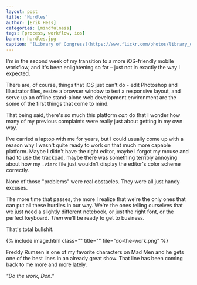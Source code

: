 ```yaml
---
layout: post
title: 'Hurdles'
author: [Erik Hess]
categories: [mindfulness]
tags: [process, workflow, ios]
banner: hurdles.jpg
caption: '[Library of Congress](https://www.flickr.com/photos/library_of_congress/2163153783/)'
---
```


I'm in the second week of my transition to a more iOS-friendly mobile workflow, and it's been enlightening so far &ndash; just not in exactly the way I expected.

There are, of course, things that iOS just can't do - edit Photoshop and Illustrator files, resize a browser window to test a responsive layout, and serve up an offline stand-alone web development environment are the some of the first things that come to mind.

That being said, there's so much this platform *can* do that I wonder how many of my previous complaints were really just about getting in my own way.

I've carried a laptop with me for years, but I could usually come up with a reason why I wasn't quite ready to work on that much more capable platform. Maybe I didn't have the right editor, maybe I forgot my mouse and had to use the trackpad, maybe there was something terribly annoying about how my `.vimrc` file just wouldn't display the editor's color scheme correctly.

None of those "problems" were real obstacles. They were all just handy excuses.

The more time that passes, the more I realize that we're the only ones that can put all these hurdles in our way. We're the ones telling ourselves that we just need a slightly different notebook, or just the right font, or the perfect keyboard. *Then* we'll be ready to get to business.

That's total bullshit.

{% include image.html class="" title="" file="do-the-work.png" %}

Freddy Rumsen is one of my favorite characters on Mad Men and he gets one of the best lines in an already great show. That line has been coming back to me more and more lately.

*"Do the work, Don."*

